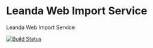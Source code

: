 # Leanda Web Import Service

Leanda Web Import Service

[![Build Status](https://travis-ci.org/ArqiSoft/web-importer-service.svg?branch=master)](https://travis-ci.org/ArqiSoft/web-importer-service)
